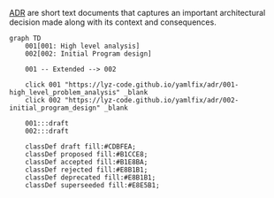 [ADR](https://lyz-code.github.io/blue-book/adr/) are short text documents that
captures an important architectural decision made along with its context and
consequences.

```mermaid
graph TD
    001[001: High level analysis]
    002[002: Initial Program design]

    001 -- Extended --> 002

    click 001 "https://lyz-code.github.io/yamlfix/adr/001-high_level_problem_analysis" _blank
    click 002 "https://lyz-code.github.io/yamlfix/adr/002-initial_program_design" _blank

    001:::draft
    002:::draft

    classDef draft fill:#CDBFEA;
    classDef proposed fill:#B1CCE8;
    classDef accepted fill:#B1E8BA;
    classDef rejected fill:#E8B1B1;
    classDef deprecated fill:#E8B1B1;
    classDef superseeded fill:#E8E5B1;
```
